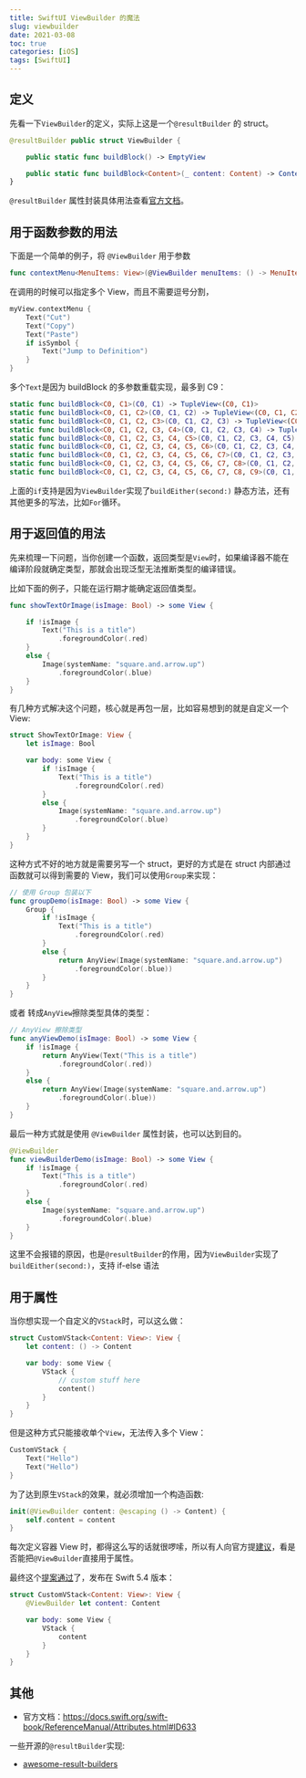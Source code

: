 ```yaml
---
title: SwiftUI ViewBuilder 的魔法
slug: viewbuilder
date: 2021-03-08
toc: true
categories: [iOS]
tags: [SwiftUI]
---
```


## 定义

先看一下`ViewBuilder`的定义，实际上这是一个`@resultBuilder` 的 struct。

```swift
@resultBuilder public struct ViewBuilder {

    public static func buildBlock() -> EmptyView

    public static func buildBlock<Content>(_ content: Content) -> Content where Content : View
}
```

`@resultBuilder` 属性封装具体用法查看[官方文档](https://docs.swift.org/swift-book/LanguageGuide/AdvancedOperators.html#ID630)。

## 用于函数参数的用法

下面是一个简单的例子，将 `@ViewBuilder` 用于参数

```swift
func contextMenu<MenuItems: View>(@ViewBuilder menuItems: () -> MenuItems) -> some View
```

在调用的时候可以指定多个 View，而且不需要逗号分割，

```swift
myView.contextMenu {
    Text("Cut")
    Text("Copy")
    Text("Paste")
    if isSymbol {
        Text("Jump to Definition")
    }
}
```

多个`Text`是因为 buildBlock 的多参数重载实现，最多到 C9：

```swift
static func buildBlock<C0, C1>(C0, C1) -> TupleView<(C0, C1)>
static func buildBlock<C0, C1, C2>(C0, C1, C2) -> TupleView<(C0, C1, C2)>
static func buildBlock<C0, C1, C2, C3>(C0, C1, C2, C3) -> TupleView<(C0, C1, C2, C3)>
static func buildBlock<C0, C1, C2, C3, C4>(C0, C1, C2, C3, C4) -> TupleView<(C0, C1, C2, C3, C4)>
static func buildBlock<C0, C1, C2, C3, C4, C5>(C0, C1, C2, C3, C4, C5) -> TupleView<(C0, C1, C2, C3, C4, C5)>
static func buildBlock<C0, C1, C2, C3, C4, C5, C6>(C0, C1, C2, C3, C4, C5, C6) -> TupleView<(C0, C1, C2, C3, C4, C5, C6)>
static func buildBlock<C0, C1, C2, C3, C4, C5, C6, C7>(C0, C1, C2, C3, C4, C5, C6, C7) -> TupleView<(C0, C1, C2, C3, C4, C5, C6, C7)>
static func buildBlock<C0, C1, C2, C3, C4, C5, C6, C7, C8>(C0, C1, C2, C3, C4, C5, C6, C7, C8) -> TupleView<(C0, C1, C2, C3, C4, C5, C6, C7, C8)>
static func buildBlock<C0, C1, C2, C3, C4, C5, C6, C7, C8, C9>(C0, C1, C2, C3, C4, C5, C6, C7, C8, C9) -> TupleView<(C0, C1, C2, C3, C4, C5, C6, C7, C8, C9)>
```

上面的`if`支持是因为`ViewBuilder`实现了`buildEither(second:)` 静态方法，还有其他更多的写法，比如`For`循环。

## 用于返回值的用法

先来梳理一下问题，当你创建一个函数，返回类型是`View`时，如果编译器不能在编译阶段就确定类型，那就会出现泛型无法推断类型的编译错误。

比如下面的例子，只能在运行期才能确定返回值类型。

```swift
func showTextOrImage(isImage: Bool) -> some View {

    if !isImage {
        Text("This is a title")
            .foregroundColor(.red)
    }
    else {
        Image(systemName: "square.and.arrow.up")
            .foregroundColor(.blue)
    }
}

```

有几种方式解决这个问题，核心就是再包一层，比如容易想到的就是自定义一个 View:

```swift
struct ShowTextOrImage: View {
    let isImage: Bool

    var body: some View {
        if !isImage {
            Text("This is a title")
                .foregroundColor(.red)
        }
        else {
            Image(systemName: "square.and.arrow.up")
                .foregroundColor(.blue)
        }
    }
}
```

这种方式不好的地方就是需要另写一个 struct，更好的方式是在 struct 内部通过函数就可以得到需要的 View，我们可以使用`Group`来实现：

```swift
// 使用 Group 包装以下
func groupDemo(isImage: Bool) -> some View {
    Group {
        if !isImage {
            Text("This is a title")
                .foregroundColor(.red)
        }
        else {
            return AnyView(Image(systemName: "square.and.arrow.up")
                .foregroundColor(.blue))
        }
    }
}
```

或者 转成`AnyView`擦除类型具体的类型：

```swift
// AnyView 擦除类型
func anyViewDemo(isImage: Bool) -> some View {
    if !isImage {
        return AnyView(Text("This is a title")
            .foregroundColor(.red))
    }
    else {
        return AnyView(Image(systemName: "square.and.arrow.up")
            .foregroundColor(.blue))
    }
}
```

最后一种方式就是使用 `@ViewBuilder` 属性封装，也可以达到目的。

```swift
@ViewBuilder
func viewBuilderDemo(isImage: Bool) -> some View {
    if !isImage {
        Text("This is a title")
            .foregroundColor(.red)
    }
    else {
        Image(systemName: "square.and.arrow.up")
            .foregroundColor(.blue)
    }
}
```

这里不会报错的原因，也是`@resultBuilder`的作用，因为`ViewBuilder`实现了`buildEither(second:)`，支持 if-else 语法

## 用于属性

当你想实现一个自定义的`VStack`时，可以这么做：

```swift
struct CustomVStack<Content: View>: View {
    let content: () -> Content

    var body: some View {
        VStack {
            // custom stuff here
            content()
        }
    }
}
```

但是这种方式只能接收单个`View`，无法传入多个 View：

```swift
CustomVStack {
    Text("Hello")
    Text("Hello")
}
```

为了达到原生`VStack`的效果，就必须增加一个构造函数:

```swift
init(@ViewBuilder content: @escaping () -> Content) {
    self.content = content
}
```

每次定义容器 View 时，都得这么写的话就很啰嗦，所以有人向官方提[建议](https://bugs.swift.org/browse/SR-13188)，看是否能把`@ViewBuilder`直接用于属性。

最终这个[提案通过](https://github.com/apple/swift/pull/34097)了，发布在 Swift 5.4 版本：

```swift
struct CustomVStack<Content: View>: View {
    @ViewBuilder let content: Content

    var body: some View {
        VStack {
            content
        }
    }
}
```

## 其他

- 官方文档：<https://docs.swift.org/swift-book/ReferenceManual/Attributes.html#ID633>

一些开源的`@resultBuilder`实现:

- [awesome-result-builders](https://github.com/carson-katri/awesome-result-builders)
